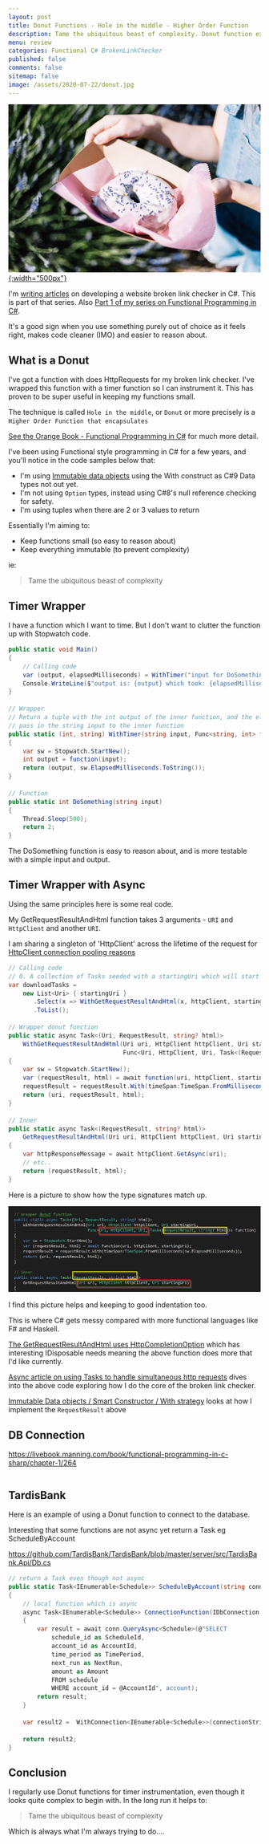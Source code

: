 ```yaml
---
layout: post
title: Donut Functions - Hole in the middle - Higher Order Function
description: Tame the ubiquitous beast of complexity. Donut function examples showing a timer and a db connection strategy.
menu: review
categories: Functional C# BrokenLinkChecker
published: false 
comments: false     
sitemap: false
image: /assets/2020-07-22/donut.jpg
---
```


[![alt text](/assets/2020-07-22/donut.jpg "Photo by @acreativegangster from Unsplash"){:width="500px"}](https://unsplash.com/@acreativegangster)

I'm [writing articles](/#BrokenLinkChecker) on developing a website broken link checker in C#. This is part of that series. Also
[Part 1 of my series on Functional Programming in C#](/2019/01/11/Learning-Functional-Programming-in-C-Sharp).

It's a good sign when you use something purely out of choice as it feels right, makes code cleaner (IMO) and easier to reason about.

## What is a Donut

I've got a function with does HttpRequests for my broken link checker. I've wrapped this function with a timer function so I can instrument it. This has proven to be super useful in keeping my functions small.

The technique is called `Hole in the middle`, or `Donut` or more precisely is a `Higher Order Function that encapsulates`

[See the Orange Book - Functional Programming in C#](https://livebook.manning.com/book/functional-programming-in-c-sharp/chapter-1/260) for much more detail.

I've been using Functional style programming in C# for a few years, and you'll notice in the code samples below that:

- I'm using [Immutable data objects](/2019/03/12/Functional-Programming-in-C-Sharp-Expressions-Options-Either#immutable-data-objects--smart-constructors) using the With construct as C#9 Data types not out yet.
- I'm not using `Option` types, instead using C#8's null reference checking for safety.
- I'm using tuples when there are 2 or 3 values to return

Essentially I'm aiming to:

- Keep functions small (so easy to reason about)
- Keep everything immutable (to prevent complexity)

ie:

> Tame the ubiquitous beast of complexity

## Timer Wrapper

I have a function which I want to time. But I don't want to clutter the function up with Stopwatch code.

```cs
public static void Main()
{
    // Calling code
    var (output, elapsedMilliseconds) = WithTimer("input for DoSomething", DoSomething);
    Console.WriteLine($"output is: {output} which took: {elapsedMilliseconds}ms");
}

// Wrapper
// Return a tuple with the int output of the inner function, and the elapsedMilliseconds of this WithTimer wrapper
// pass in the string input to the inner function
public static (int, string) WithTimer(string input, Func<string, int> function)
{
    var sw = Stopwatch.StartNew();
    int output = function(input);
    return (output, sw.ElapsedMilliseconds.ToString());
}

// Function
public static int DoSomething(string input)
{
    Thread.Sleep(500);
    return 2;
}
```

The DoSomething function is easy to reason about, and is more testable with a simple input and output.

## Timer Wrapper with Async

Using the same principles here is some real code.

My GetRequestResultAndHtml function takes 3 arguments - `URI` and `HttpClient` and another `URI`.

I am sharing a singleton of 'HttpClient' across the lifetime of the request for [HttpClient connection pooling reasons](https://www.stevejgordon.co.uk/httpclient-connection-pooling-in-dotnet-core)

```cs
// Calling code
// 0. A collection of Tasks seeded with a startingUri which will start straight away
var downloadTasks =
    new List<Uri> { startingUri }
       .Select(x => WithGetRequestResultAndHtml(x, httpClient, startingUri, GetRequestResultAndHtml))
       .ToList();

// Wrapper donut function
public static async Task<(Uri, RequestResult, string? html)>
    WithGetRequestResultAndHtml(Uri uri, HttpClient httpClient, Uri startingUri,
                                Func<Uri, HttpClient, Uri, Task<(RequestResult, string? html)>> function)
{
    var sw = Stopwatch.StartNew();
    var (requestResult, html) = await function(uri, httpClient, startingUri);
    requestResult = requestResult.With(timeSpan:TimeSpan.FromMilliseconds(sw.ElapsedMilliseconds));
    return (uri, requestResult, html);
}

// Inner
public static async Task<(RequestResult, string? html)>
    GetRequestResultAndHtml(Uri uri, HttpClient httpClient, Uri startingUri)
{
    var httpResponseMessage = await httpClient.GetAsync(uri);
    // etc..
    return (requestResult, html);
}
```

Here is a picture to show how the type signatures match up.

![alt text](/assets/2020-07-22/signatures.jpg "Signatures")

I find this picture helps and keeping to good indentation too.

This is where C# gets messy compared with more functional languages like F# and Haskell.

[The GetRequestResultAndHtml uses HttpCompletionOption](https://www.stevejgordon.co.uk/using-httpcompletionoption-responseheadersread-to-improve-httpclient-performance-dotnet) which has interesting IDisposable needs meaning the above function does more that I'd like currently.

[Async article on using Tasks to handle simultaneous http requests](/2020/07/23/concurrency-async-await-and-task) dives into the above code exploring how I do the core of the broken link checker.

[Immutable Data objects / Smart Constructor / With strategy](/2019/03/12/Functional-Programming-in-C-Sharp-Expressions-Options-Either#immutable-data-objects--smart-constructors) looks at how I implement the `RequestResult` above

## DB Connection

https://livebook.manning.com/book/functional-programming-in-c-sharp/chapter-1/264

```cs

```

## TardisBank

Here is an example of using a Donut function to connect to the database.

Interesting that some functions are not async yet return a Task eg ScheduleByAccount

https://github.com/TardisBank/TardisBank/blob/master/server/src/TardisBank.Api/Db.cs

```cs
// return a Task even though not async
public static Task<IEnumerable<Schedule>> ScheduleByAccount(string connectionString, Account account)
{
    // local function which is async
    async Task<IEnumerable<Schedule>> ConnectionFunction(IDbConnection conn)
    {
        var result = await conn.QueryAsync<Schedule>(@"SELECT
            schedule_id as ScheduleId,
            account_id as AccountId,
            time_period as TimePeriod,
            next_run as NextRun,
            amount as Amount
            FROM schedule
            WHERE account_id = @AccountId", account);
        return result;
    }

    var result2 =  WithConnection<IEnumerable<Schedule>>(connectionString, ConnectionFunction);

    return result2;
}
```

## Conclusion

I regularly use Donut functions for timer instrumentation, even though it looks quite complex to begin with. In the long run it helps to:

> Tame the ubiquitous beast of complexity

Which is always what I'm always trying to do....